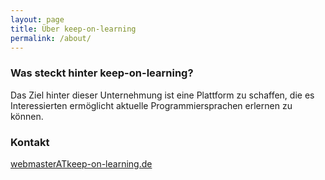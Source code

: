 ```yaml
---
layout: page
title: Über keep-on-learning
permalink: /about/
---
```


### Was steckt hinter keep-on-learning?

Das Ziel hinter dieser Unternehmung ist eine Plattform zu schaffen, die es Interessierten ermöglicht aktuelle Programmiersprachen erlernen zu können.

### Kontakt

[webmasterATkeep-on-learning.de](mailto:webmaster@keep-on-learning.de)